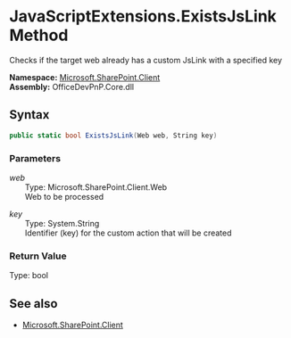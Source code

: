 # JavaScriptExtensions.ExistsJsLink Method  
Checks if the target web already has a custom JsLink with a specified key  

**Namespace:** [Microsoft.SharePoint.Client](Microsoft.SharePoint.Client.md)  
**Assembly:** OfficeDevPnP.Core.dll  
## Syntax
```C#
public static bool ExistsJsLink(Web web, String key)
```
### Parameters
*web*  
&emsp;&emsp;Type: Microsoft.SharePoint.Client.Web  
&emsp;&emsp;Web to be processed  

*key*  
&emsp;&emsp;Type: System.String  
&emsp;&emsp;Identifier (key) for the custom action that will be created  

### Return Value
Type: bool  


## See also
- [Microsoft.SharePoint.Client](Microsoft.SharePoint.Client.md)
